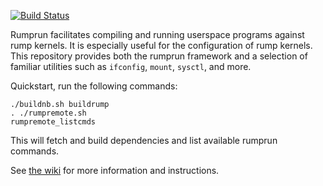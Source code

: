 [![Build Status](https://travis-ci.org/rumpkernel/rumprun.png?branch=master)](https://travis-ci.org/rumpkernel/rumprun)

Rumprun facilitates compiling and running userspace programs against rump
kernels.  It is especially useful for the configuration of rump kernels.
This repository provides both the rumprun framework and a selection of
familiar utilities such as `ifconfig`, `mount`, `sysctl`, and more.

Quickstart, run the following commands:

````
./buildnb.sh buildrump
. ./rumpremote.sh
rumpremote_listcmds
````

This will fetch and build dependencies and list available rumprun commands.

See [the wiki](http://wiki.rumpkernel.org/Repo:-rumprun) for more
information and instructions.
